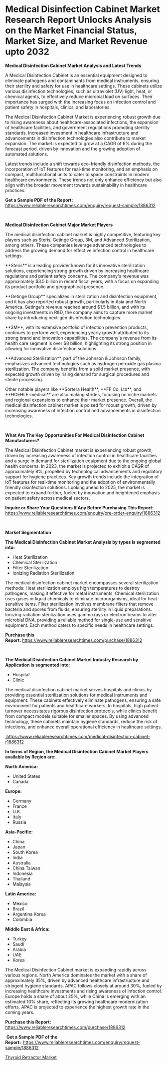 <p><h1>Medical Disinfection Cabinet Market Research Report Unlocks Analysis on the Market Financial Status, Market Size, and Market Revenue upto 2032</h1></p><p><strong>Medical Disinfection Cabinet Market Analysis and Latest Trends</strong></p>
<p><p>A Medical Disinfection Cabinet is an essential equipment designed to eliminate pathogens and contaminants from medical instruments, ensuring their sterility and safety for use in healthcare settings. These cabinets utilize various disinfection technologies, such as ultraviolet (UV) light, heat, or chemical agents, to effectively reduce microbial load on surfaces. Their importance has surged with the increasing focus on infection control and patient safety in hospitals, clinics, and laboratories.</p><p>The Medical Disinfection Cabinet Market is experiencing robust growth due to rising awareness about healthcare-associated infections, the expansion of healthcare facilities, and government regulations promoting sterility standards. Increased investment in healthcare infrastructure and advancements in disinfection technologies also contribute to market expansion. The market is expected to grow at a CAGR of 6% during the forecast period, driven by innovation and the growing adoption of automated solutions.</p><p>Latest trends include a shift towards eco-friendly disinfection methods, the incorporation of IoT features for real-time monitoring, and an emphasis on compact, multifunctional units to cater to space constraints in modern healthcare environments. These trends not only enhance efficiency but also align with the broader movement towards sustainability in healthcare practices.</p></p>
<p><strong>Get a Sample PDF of the Report:&nbsp;</strong> <a href="https://www.reliableresearchtimes.com/enquiry/request-sample/1886312?utm_campaign=2647&utm_medium=2&utm_source=Github&utm_content=ia&utm_term=04032025&utm_id=medical-disinfection-cabinet">https://www.reliableresearchtimes.com/enquiry/request-sample/1886312</a></p>
<p>&nbsp;</p>
<p><strong>Medical Disinfection Cabinet Major Market Players</strong></p>
<p><p>The medical disinfection cabinet market is highly competitive, featuring key players such as Steris, Getinge Group, 3M, and Advanced Sterilization, among others. These companies leverage advanced technologies to address the growing demand for effective infection control in healthcare settings.</p><p>**Steris** is a leading provider known for its innovative sterilization solutions, experiencing strong growth driven by increasing healthcare regulations and patient safety concerns. The company's revenue was approximately $3.5 billion in recent fiscal years, with a focus on expanding its product portfolio and geographical presence.</p><p>**Getinge Group** specializes in sterilization and disinfection equipment, and it has also reported robust growth, particularly in Asia and North America. Getinge's revenue reached around $1.5 billion, and with its ongoing investments in R&D, the company aims to capture more market share by introducing next-gen disinfection technologies.</p><p>**3M**, with its extensive portfolio of infection prevention products, continues to perform well, experiencing yearly growth attributed to its strong brand and innovation capabilities. The company's revenue from its health care segment is over $8 billion, highlighting its strong position in allowing for innovative disinfection solutions.</p><p>**Advanced Sterilization**, part of the Johnson & Johnson family, emphasizes advanced technologies such as hydrogen peroxide gas plasma sterilization. The company benefits from a solid market presence, with expected growth driven by rising demand for surgical procedures and sterile processing.</p><p>Other notable players like **Sortera Health**, **FF Co. Ltd**, and **HOEHLE-medical** are also making strides, focusing on niche markets and regional expansions to enhance their market presence. Overall, the medical disinfection cabinet market is poised for robust growth, driven by increasing awareness of infection control and advancements in disinfection technologies.</p></p>
<p>&nbsp;</p>
<p><strong>What Are The Key Opportunities For Medical Disinfection Cabinet Manufacturers?</strong></p>
<p><p>The Medical Disinfection Cabinet market is experiencing robust growth, driven by increasing awareness of infection control in healthcare facilities and a surge in demand for sterilization equipment due to the ongoing global health concerns. In 2023, the market is projected to exhibit a CAGR of approximately 8%, propelled by technological advancements and regulatory support for hygiene practices. Key growth trends include the integration of IoT features for real-time monitoring and the adoption of environmentally friendly disinfection solutions. Looking ahead to 2025, the market is expected to expand further, fueled by innovation and heightened emphasis on patient safety across medical sectors.</p></p>
<p><strong>Inquire or Share Your Questions If Any Before Purchasing This Report:</strong> <a href="https://www.reliableresearchtimes.com/enquiry/pre-order-enquiry/1886312?utm_campaign=2647&utm_medium=2&utm_source=Github&utm_content=ia&utm_term=04032025&utm_id=medical-disinfection-cabinet">https://www.reliableresearchtimes.com/enquiry/pre-order-enquiry/1886312</a></p>
<p>&nbsp;</p>
<p><strong>Market Segmentation</strong></p>
<p><strong>The Medical Disinfection Cabinet Market Analysis by types is segmented into:</strong></p>
<p><ul><li>Heat Sterilization</li><li>Chemical Sterilization</li><li>Filter Sterilization</li><li>Ionizing Radiation Sterilization</li></ul></p>
<p><p>The medical disinfection cabinet market encompasses several sterilization methods: Heat sterilization employs high temperatures to destroy pathogens, making it effective for metal instruments. Chemical sterilization uses gases or liquid chemicals to eliminate microorganisms, ideal for heat-sensitive items. Filter sterilization involves membrane filters that remove bacteria and spores from fluids, ensuring sterility in liquid preparations. Ionizing radiation sterilization uses gamma rays or electron beams to alter microbial DNA, providing a reliable method for single-use and sensitive equipment. Each method caters to specific needs in healthcare settings.</p></p>
<p><strong>Purchase this Report:&nbsp;</strong><a href="https://www.reliableresearchtimes.com/purchase/1886312?utm_campaign=2647&utm_medium=2&utm_source=Github&utm_content=ia&utm_term=04032025&utm_id=medical-disinfection-cabinet">https://www.reliableresearchtimes.com/purchase/1886312</a></p>
<p>&nbsp;</p>
<p><strong>The Medical Disinfection Cabinet Market Industry Research by Application is segmented into:</strong></p>
<p><ul><li>Hospital</li><li>Clinic</li></ul></p>
<p><p>The medical disinfection cabinet market serves hospitals and clinics by providing essential sterilization solutions for medical instruments and equipment. These cabinets effectively eliminate pathogens, ensuring a safe environment for patients and healthcare workers. In hospitals, high patient turnover necessitates rigorous disinfection protocols, while clinics benefit from compact models suitable for smaller spaces. By using advanced technology, these cabinets maintain hygiene standards, reduce the risk of infections, and enhance overall operational efficiency in healthcare settings.</p></p>
<p><a href="https://www.reliableresearchtimes.com/medical-disinfection-cabinet-r1886312?utm_campaign=2647&utm_medium=2&utm_source=Github&utm_content=ia&utm_term=04032025&utm_id=medical-disinfection-cabinet">&nbsp;https://www.reliableresearchtimes.com/medical-disinfection-cabinet-r1886312</a></p>
<p><strong>In terms of Region, the Medical Disinfection Cabinet Market Players available by Region are:</strong></p>
<p>
    <p> <strong> North America: </strong>
        <ul>
            <li>United States</li>
            <li>Canada</li>
        </ul>
        </p> 
    <p> <strong> Europe: </strong>
        <ul>
            <li>Germany</li>
            <li>France</li>
            <li>U.K.</li>
            <li>Italy</li>
            <li>Russia</li>
        </ul>
        </p> 
    <p> <strong> Asia-Pacific: </strong>
        <ul>
            <li>China</li>
            <li>Japan</li>
            <li>South Korea</li>
            <li>India</li>
            <li>Australia</li>
            <li>China Taiwan</li>
            <li>Indonesia</li>
            <li>Thailand</li>
            <li>Malaysia</li>
        </ul>
        </p> 
    <p> <strong> Latin America: </strong>
        <ul>
            <li>Mexico</li>
            <li>Brazil</li>
            <li>Argentina Korea</li>
            <li>Colombia</li>
        </ul>
        </p> 
    <p> <strong> Middle East & Africa: </strong>
        <ul>
            <li>Turkey</li>
            <li>Saudi</li>
            <li>Arabia</li>
            <li>UAE</li>
            <li>Korea</li>
        </ul>
    </p>
    </p>
<p><p>The Medical Disinfection Cabinet market is expanding rapidly across various regions. North America dominates the market with a share of approximately 35%, driven by advanced healthcare infrastructure and stringent hygiene standards. APAC follows closely at around 30%, fueled by increasing healthcare investments and rising awareness of infection control. Europe holds a share of about 25%, while China is emerging with an estimated 10% share, reflecting its growing healthcare modernization efforts. APAC is projected to experience the highest growth rate in the coming years.</p></p>
<p><strong>Purchase this Report: </strong><a href="https://www.reliableresearchtimes.com/purchase/1886312?utm_campaign=2647&utm_medium=2&utm_source=Github&utm_content=ia&utm_term=04032025&utm_id=medical-disinfection-cabinet">https://www.reliableresearchtimes.com/purchase/1886312</a></p>
<p>&nbsp;<strong>Get a Sample PDF of the Report:&nbsp;&nbsp;</strong><a href="https://www.reliableresearchtimes.com/enquiry/request-sample/1886312?utm_campaign=2647&utm_medium=2&utm_source=Github&utm_content=ia&utm_term=04032025&utm_id=medical-disinfection-cabinet">https://www.reliableresearchtimes.com/enquiry/request-sample/1886312</a></p>
<p><strong></strong></p>
<p><p><a href="https://github.com/klindsey95/Market-Research-Report-List-1/blob/main/thyroid-retractor-market.md?utm_campaign=2647&utm_medium=2&utm_source=Github&utm_content=ia&utm_term=04032025&utm_id=medical-disinfection-cabinet">Thyroid Retractor Market</a></p></p>